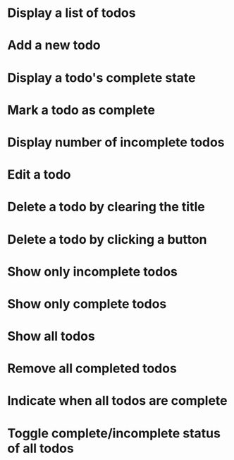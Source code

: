 # Display a list of todos

# Add a new todo

# Display a todo's complete state

# Mark a todo as complete

# Display number of incomplete todos

# Edit a todo

# Delete a todo by clearing the title

# Delete a todo by clicking a button

# Show only incomplete todos

# Show only complete todos

# Show all todos

# Remove all completed todos

# Indicate when all todos are complete

# Toggle complete/incomplete status of all todos
